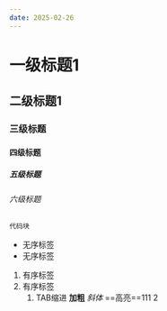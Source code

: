 ```yaml
---
date: 2025-02-26
---
```

# 一级标题1

## 二级标题1

### 三级标题
#### 四级标题

##### 五级标题
###### 六级标题
```java
代码块

```
- 无序标签
- 无序标签
1. 有序标签
2. 有序标签
	1. TAB缩进
**加粗**
*斜体*
==高亮==111 2